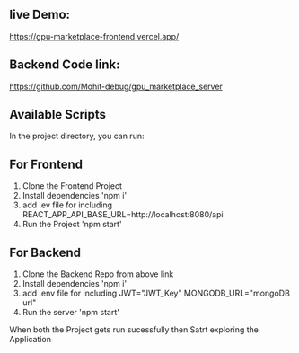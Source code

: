 ## live Demo:
https://gpu-marketplace-frontend.vercel.app/

## Backend Code link:
https://github.com/Mohit-debug/gpu_marketplace_server


## Available Scripts

In the project directory, you can run:

## For Frontend

1. Clone the Frontend Project
2. Install dependencies 'npm i'
3. add .ev file for including
   REACT_APP_API_BASE_URL=http://localhost:8080/api
4. Run the Project 'npm start'

## For Backend 

1. Clone the Backend Repo from above link
2. Install dependencies 'npm i'
3. add .env file for including 
   JWT="JWT_Key"
   MONGODB_URL="mongoDB url"
4. Run the server 'npm start'

When both the Project gets run sucessfully then Satrt exploring the Application
